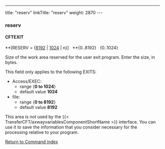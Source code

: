 ---
title: "reserv"
linkTitle: "reserv"
weight: 2870
---<span id="reserv"></span>

### reserv

#### CFTEXIT

**[RESERV = {<u>8192</u> &#124; <u>1024</u> &#124;
n}]   **{0..8192}
  {0..1024}

Size of the work area reserved for the user exit program. Enter the
size, in bytes.

This field only applies to the following EXITS:

* Access/EXEC:
    *   range {****0 to 1024****}
    *   default value
        ****1024****
* file:
    *   range {****0 to 8192****}
    *   default value
        ****8192****

This area is not used by the {{< TransferCFT/axwayvariablesComponentShortName  >}} interface. You can use it
to save the information that you consider necessary for the processing
relative to your program.

[Return to Command index](../../)
